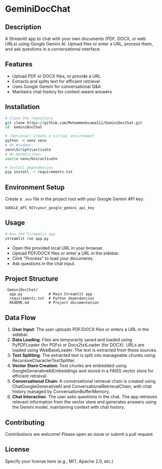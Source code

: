 # GeminiDocChat

## Description
A Streamlit app to chat with your own documents (PDF, DOCX, or web URLs) using Google Gemini AI. Upload files or enter a URL, process them, and ask questions in a conversational interface.

## Features
- Upload PDF or DOCX files, or provide a URL
- Extracts and splits text for efficient retrieval
- Uses Google Gemini for conversational Q&A
- Maintains chat history for context-aware answers

## Installation
```bash
# Clone the repository
git clone https://github.com/Mohammedosama111/GeminiDocChat.git
cd  GeminiDocChat  

# (Optional) Create a virtual environment
python -m venv venv
# On Windows:
venv\Scripts\activate
# On macOS/Linux:
source venv/bin/activate

# Install dependencies
pip install -r requirements.txt
```

## Environment Setup
Create a `.env` file in the project root with your Google Gemini API key:
```
GOOGLE_API_KEY=your_google_gemini_api_key
```

## Usage
```bash
# Run the Streamlit app
streamlit run app.py
```
- Open the provided local URL in your browser.
- Upload PDF/DOCX files or enter a URL in the sidebar.
- Click "Process" to load your documents.
- Ask questions in the chat input.

## Project Structure
```
 GeminiDocChat/
  app.py            # Main Streamlit app
  requirements.txt  # Python dependencies
  README.md         # Project documentation
```

## Data Flow
1. **User Input**: The user uploads PDF/DOCX files or enters a URL in the sidebar.
2. **Data Loading**: Files are temporarily saved and loaded using PyPDFLoader (for PDFs) or Docx2txtLoader (for DOCX). URLs are loaded using WebBaseLoader. The text is extracted from these sources.
3. **Text Splitting**: The extracted text is split into manageable chunks using RecursiveCharacterTextSplitter.
4. **Vector Store Creation**: Text chunks are embedded using GoogleGenerativeAIEmbeddings and stored in a FAISS vector store for efficient retrieval.
5. **Conversational Chain**: A conversational retrieval chain is created using ChatGoogleGenerativeAI and ConversationalRetrievalChain, with chat history managed by ConversationBufferMemory.
6. **Chat Interaction**: The user asks questions in the chat. The app retrieves relevant information from the vector store and generates answers using the Gemini model, maintaining context with chat history.

## Contributing
Contributions are welcome! Please open an issue or submit a pull request.

## License
Specify your license here (e.g., MIT, Apache 2.0, etc.)

